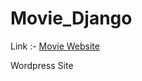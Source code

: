# Movie_Django


Link :- [Movie Website](https://www.tamilrockermovies.vip/movies/)


Wordpress Site
